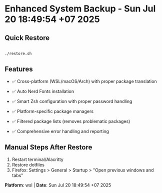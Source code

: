 # Enhanced System Backup - Sun Jul 20 18:49:54 +07 2025


## Quick Restore
```bash

./restore.sh
```


## Features
- ✅ Cross-platform (WSL/macOS/Arch) with proper package translation
- ✅ Auto Nerd Fonts installation

- ✅ Smart Zsh configuration with proper password handling
- ✅ Platform-specific package managers

- ✅ Filtered package lists (removes problematic packages)

- ✅ Comprehensive error handling and reporting

## Manual Steps After Restore
1. Restart terminal/Alacritty
2. Restore dotfiles
3. Firefox: Settings > General > Startup > "Open previous windows and tabs"


**Platform**: wsl | **Date**: Sun Jul 20 18:49:54 +07 2025
